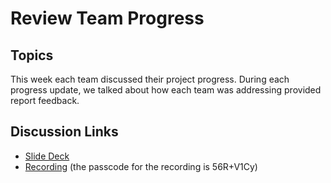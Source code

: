 # Review Team Progress

## Topics

This week each team discussed their project progress. During each progress update, we talked about how each team was 
addressing provided report feedback. 

## Discussion Links
* [Slide Deck](https://docs.google.com/presentation/d/11ISMC4T3c3oYWEYT_uW7QELHuubJ22uqdE4JqaC5LO4/)
* [Recording](https://flockfreight.zoom.us/rec/share/yJhGMl4w82aOFWEXIHWiq4NoZASQd3yrrKzVLMd6gDTmAA_SZ5TQyBAy63yAMJJX._Nf0CmA2qooB8F3c)
(the passcode for the recording is 56R+V1Cy)